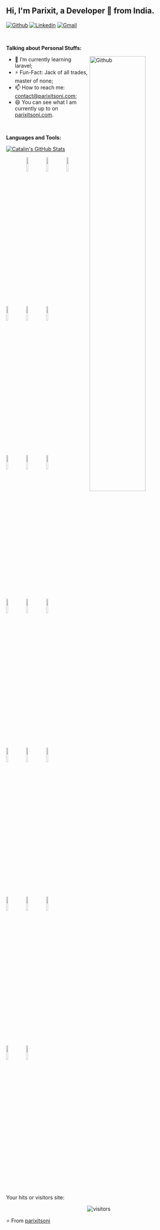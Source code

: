 <!-- Your title -->
## Hi, I'm Parixit, a Developer 🚀 from India.

<!-- Your badges
You can use the website to generate badges: https://shields.io/
-->

[![Github](https://img.shields.io/badge/-Github-000?style=flat&logo=Github&logoColor=white)](https://github.com/parixitsoni)
[![Linkedin](https://img.shields.io/badge/-LinkedIn-blue?style=flat&logo=Linkedin&logoColor=white)](https://www.linkedin.com/in/parixitsoni/)
[![Gmail](https://img.shields.io/badge/-Gmail-c14438?style=flat&logo=Gmail&logoColor=white)](mailto:contact@parixitsoni.com)


&nbsp;

<!-- Talking about you -->
**Talking about Personal Stuffs:**

<!-- Any image aligned to the right. Beware the width -->
<img width="55%" align="right" alt="Github" src="https://raw.githubusercontent.com/onimur/.github/master/.resources/git-header.svg" />


- 🌱 I’m currently learning laravel; 
- ⚡️ Fun-Fact: Jack of all trades, master of none;
- 📫 How to reach me: contact@parixitsoni.com;
- 😄 You can see what I am currently up to on [parixitsoni.com][1].


&nbsp;

**Languages and Tools:** 
<br />
<p>
<a href="https://github.com/parixitsoni/parixitsoni">
  <img align="center" src="https://github-readme-stats.vercel.app/api?username=parixitsoni&show_icons=true&line_height=27&count_private=true&title_color=1d1f21&text_color=1d1f21&icon_color=2bbc8a&bg_color=#ffffff" alt="Catalin's GitHub Stats" />
</a>
  
<p align="center">
  <code><img width="10%" src="https://www.vectorlogo.zone/logos/getbootstrap/getbootstrap-ar21.svg"></code>
  <code><img width="10%" src="https://www.vectorlogo.zone/logos/firebase/firebase-ar21.svg"></code>
  <code><img width="10%" src="https://www.vectorlogo.zone/logos/github/github-ar21.svg"></code>
 
  <code><img width="10%" src="https://www.vectorlogo.zone/logos/heroku/heroku-ar21.svg"></code>
  <code><img width="10%" src="https://www.vectorlogo.zone/logos/git-scm/git-scm-ar21.svg"></code>
  <code><img width="10%" src="https://www.vectorlogo.zone/logos/json/json-ar21.svg"></code>
 
  <code><img width="10%" src="https://www.vectorlogo.zone/logos/mysql/mysql-ar21.svg"></code>
  <code><img width="10%" src="https://www.vectorlogo.zone/logos/javascript/javascript-ar21.svg"></code>
  <code><img width="10%" src="https://www.vectorlogo.zone/logos/firebase/firebase-ar21.svg"></code>
  <br />
  <code><img width="10%" src="https://www.vectorlogo.zone/logos/git-scm/git-scm-ar21.svg"></code>
  <code><img width="10%" src="https://www.vectorlogo.zone/logos/laravel/laravel-ar21.svg"></code>
  <code><img width="10%" src="https://www.vectorlogo.zone/logos/mongodb/mongodb-ar21.svg"></code>
  
  <code><img width="10%" src="https://www.vectorlogo.zone/logos/netlify/netlify-ar21.svg"></code>
  <code><img width="10%" src="https://www.vectorlogo.zone/logos/npmjs/npmjs-ar21.svg"></code>
  <code><img width="10%" src="https://www.vectorlogo.zone/logos/nodejs/nodejs-ar21.svg"></code>
  
  <code><img width="10%" src="https://www.vectorlogo.zone/logos/php/php-ar21.svg"></code>
  <code><img width="10%" src="https://www.vectorlogo.zone/logos/quora/quora-ar21.svg"></code>
  <code><img width="10%" src="https://www.vectorlogo.zone/logos/stackoverflow/stackoverflow-ar21.svg"></code>  
 
  <code><img width="10%" src="https://www.vectorlogo.zone/logos/netlifyapp_watercss/netlifyapp_watercss-ar21.svg"></code>
  <code><img width="10%" src="https://www.vectorlogo.zone/logos/getpostman/getpostman-ar21.svg"></code>
</p>


Your hits or visitors site:
<p align="center">
    <img align="center" alt="visitors" src="https://visitor-badge.glitch.me/badge?page_id=parixitsoni.parixitsoni" />
</p>



⭐️ From [parixitsoni](https://github.com/parixitsoni)

[1]: https://parixitsoni.com

